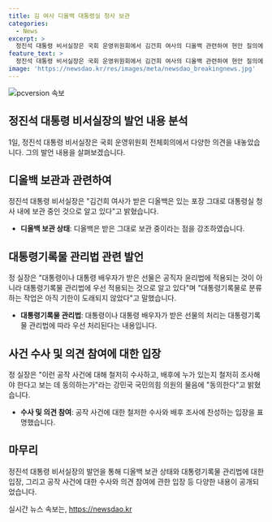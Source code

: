```yaml
---
title: 김 여사 디올백 대통령실 청사 보관
categories:
  - News
excerpt: >
  정진석 대통령 비서실장은 국회 운영위원회에서 김건희 여사의 디올백 관련하여 현안 질의에 응답했다. 그는 디올백은 대통령실 청사 내에 보관 중이라고 밝히며, 이에 대한 현장 실사 요청에 대해 보안 구역이며 관련 규정을 살펴봐야 한다고 언급했다. 또한, 김 여사의 가방 수수 의혹을 비판하고 이에 대한 철저한 수사에 동의한다고 밝혔다.
feature_text: >
  정진석 대통령 비서실장은 국회 운영위원회에서 김건희 여사의 디올백 관련하여 현안 질의에 응답했다. 그는 디올백은 대통령실 청사 내에 보관 중이라고 밝히며, 이에 대한 현장 실사 요청에 대해 보안 구역이며 관련 규정을 살펴봐야 한다고 언급했다. 또한, 김 여사의 가방 수수 의혹을 비판하고 이에 대한 철저한 수사에 동의한다고 밝혔다.
image: 'https://newsdao.kr/res/images/meta/newsdao_breakingnews.jpg'
---
```


<p><img src="https://newsdao.kr/res/images/meta/newsdao_breakingnews.jpg" alt="pcversion 속보" /></p>

<h2 data-ke-size="size26">정진석 대통령 비서실장의 발언 내용 분석</h2>

<p data-ke-size="size16">1일, 정진석 대통령 비서실장은 국회 운영위원회 전체회의에서 다양한 의견을 내놓았습니다. 그의 발언 내용을 살펴보겠습니다.</p>

<h2 data-ke-size="size24">디올백 보관과 관련하여</h2>

<p data-ke-size="size16">정진석 대통령 비서실장은 "김건희 여사가 받은 디올백은 있는 포장 그대로 대통령실 청사 내에 보관 중인 것으로 알고 있다"고 밝혔습니다.</p>

<ul>
    <li><b>디올백 보관 상태</b>: 디올백은 받은 그대로 보관 중이라는 점을 강조하였습니다.</li>
</ul>

<h2 data-ke-size="size24">대통령기록물 관리법 관련 발언</h2>

<p data-ke-size="size16">정 실장은 "대통령이나 대통령 배우자가 받은 선물은 공직자 윤리법에 적용되는 것이 아니라 대통령기록물 관리법에 우선 적용되는 것으로 알고 있다"며 "대통령기록물로 분류하는 작업은 아직 기한이 도래되지 않았다"고 말했습니다.</p>

<ul>
    <li><b>대통령기록물 관리법</b>: 대통령이나 대통령 배우자가 받은 선물의 처리는 대통령기록물 관리법에 따라 우선 처리된다는 내용입니다.</li>
</ul>

<h2 data-ke-size="size24">사건 수사 및 의견 참여에 대한 입장</h2>

<p data-ke-size="size16">정 실장은 "이런 공작 사건에 대해 철저히 수사하고, 배후에 누가 있는지 철저히 조사해야 한다고 보는 데 동의하는가"라는 강민국 국민의힘 의원의 물음에 "동의한다"고 밝혔습니다.</p>

<ul>
    <li><b>수사 및 의견 참여</b>: 공작 사건에 대한 철저한 수사와 배후 조사에 찬성하는 입장을 표명했습니다.</li>
</ul>

<h2 data-ke-size="size24">마무리</h2>

<p data-ke-size="size16">정진석 대통령 비서실장의 발언을 통해 디올백 보관 상태와 대통령기록물 관리법에 대한 입장, 그리고 공작 사건에 대한 수사와 의견 참여에 관한 입장 등 다양한 내용이 공개되었습니다.</p>
실시간 뉴스 속보는, <a href="https://newsdao.kr" rel="dofollow">https://newsdao.kr</a>


